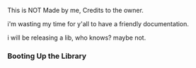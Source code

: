 This is NOT Made by me, Credits to the owner.

i'm wasting my time for y'all to have a friendly documentation.

i will be releasing a lib, who knows? maybe not.

### Booting Up the Library
